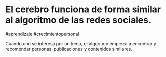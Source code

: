 # El cerebro funciona de forma similar al algoritmo de las redes sociales.
#aprendizaje #crecimientopersonal 

Cuando uno se interesa por un tema, el algoritmo empieza a encontrar y recomendar personas, publicaciones y contenidos similares.